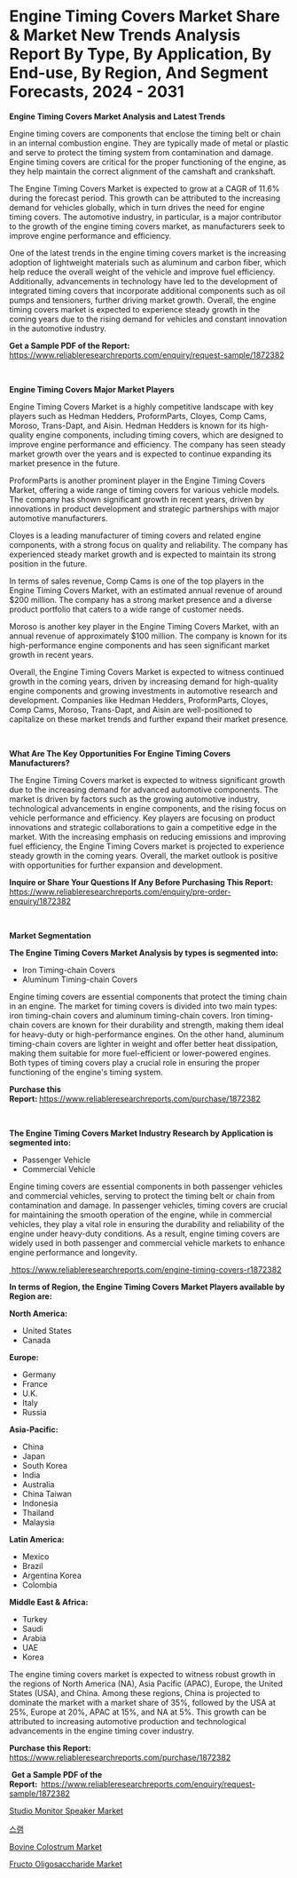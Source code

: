 <p><h1>Engine Timing Covers Market Share & Market New Trends Analysis Report By Type, By Application, By End-use, By Region, And Segment Forecasts, 2024 - 2031</h1></p><p><strong>Engine Timing Covers Market Analysis and Latest Trends</strong></p>
<p><p>Engine timing covers are components that enclose the timing belt or chain in an internal combustion engine. They are typically made of metal or plastic and serve to protect the timing system from contamination and damage. Engine timing covers are critical for the proper functioning of the engine, as they help maintain the correct alignment of the camshaft and crankshaft.</p><p>The Engine Timing Covers Market is expected to grow at a CAGR of 11.6% during the forecast period. This growth can be attributed to the increasing demand for vehicles globally, which in turn drives the need for engine timing covers. The automotive industry, in particular, is a major contributor to the growth of the engine timing covers market, as manufacturers seek to improve engine performance and efficiency.</p><p>One of the latest trends in the engine timing covers market is the increasing adoption of lightweight materials such as aluminum and carbon fiber, which help reduce the overall weight of the vehicle and improve fuel efficiency. Additionally, advancements in technology have led to the development of integrated timing covers that incorporate additional components such as oil pumps and tensioners, further driving market growth. Overall, the engine timing covers market is expected to experience steady growth in the coming years due to the rising demand for vehicles and constant innovation in the automotive industry.</p></p>
<p><strong>Get a Sample PDF of the Report:&nbsp;</strong> <a href="https://www.reliableresearchreports.com/enquiry/request-sample/1872382">https://www.reliableresearchreports.com/enquiry/request-sample/1872382</a></p>
<p>&nbsp;</p>
<p><strong>Engine Timing Covers Major Market Players</strong></p>
<p><p>Engine Timing Covers Market is a highly competitive landscape with key players such as Hedman Hedders, ProformParts, Cloyes, Comp Cams, Moroso, Trans-Dapt, and Aisin. Hedman Hedders is known for its high-quality engine components, including timing covers, which are designed to improve engine performance and efficiency. The company has seen steady market growth over the years and is expected to continue expanding its market presence in the future.</p><p>ProformParts is another prominent player in the Engine Timing Covers Market, offering a wide range of timing covers for various vehicle models. The company has shown significant growth in recent years, driven by innovations in product development and strategic partnerships with major automotive manufacturers.</p><p>Cloyes is a leading manufacturer of timing covers and related engine components, with a strong focus on quality and reliability. The company has experienced steady market growth and is expected to maintain its strong position in the future.</p><p>In terms of sales revenue, Comp Cams is one of the top players in the Engine Timing Covers Market, with an estimated annual revenue of around $200 million. The company has a strong market presence and a diverse product portfolio that caters to a wide range of customer needs.</p><p>Moroso is another key player in the Engine Timing Covers Market, with an annual revenue of approximately $100 million. The company is known for its high-performance engine components and has seen significant market growth in recent years.</p><p>Overall, the Engine Timing Covers Market is expected to witness continued growth in the coming years, driven by increasing demand for high-quality engine components and growing investments in automotive research and development. Companies like Hedman Hedders, ProformParts, Cloyes, Comp Cams, Moroso, Trans-Dapt, and Aisin are well-positioned to capitalize on these market trends and further expand their market presence.</p></p>
<p>&nbsp;</p>
<p><strong>What Are The Key Opportunities For Engine Timing Covers Manufacturers?</strong></p>
<p><p>The Engine Timing Covers market is expected to witness significant growth due to the increasing demand for advanced automotive components. The market is driven by factors such as the growing automotive industry, technological advancements in engine components, and the rising focus on vehicle performance and efficiency. Key players are focusing on product innovations and strategic collaborations to gain a competitive edge in the market. With the increasing emphasis on reducing emissions and improving fuel efficiency, the Engine Timing Covers market is projected to experience steady growth in the coming years. Overall, the market outlook is positive with opportunities for further expansion and development.</p></p>
<p><strong>Inquire or Share Your Questions If Any Before Purchasing This Report:</strong> <a href="https://www.reliableresearchreports.com/enquiry/pre-order-enquiry/1872382">https://www.reliableresearchreports.com/enquiry/pre-order-enquiry/1872382</a></p>
<p>&nbsp;</p>
<p><strong>Market Segmentation</strong></p>
<p><strong>The Engine Timing Covers Market Analysis by types is segmented into:</strong></p>
<p><ul><li>Iron Timing-chain Covers</li><li>Aluminum Timing-chain Covers</li></ul></p>
<p><p>Engine timing covers are essential components that protect the timing chain in an engine. The market for timing covers is divided into two main types: iron timing-chain covers and aluminum timing-chain covers. Iron timing-chain covers are known for their durability and strength, making them ideal for heavy-duty or high-performance engines. On the other hand, aluminum timing-chain covers are lighter in weight and offer better heat dissipation, making them suitable for more fuel-efficient or lower-powered engines. Both types of timing covers play a crucial role in ensuring the proper functioning of the engine's timing system.</p></p>
<p><strong>Purchase this Report:&nbsp;</strong><a href="https://www.reliableresearchreports.com/purchase/1872382">https://www.reliableresearchreports.com/purchase/1872382</a></p>
<p>&nbsp;</p>
<p><strong>The Engine Timing Covers Market Industry Research by Application is segmented into:</strong></p>
<p><ul><li>Passenger Vehicle</li><li>Commercial Vehicle</li></ul></p>
<p><p>Engine timing covers are essential components in both passenger vehicles and commercial vehicles, serving to protect the timing belt or chain from contamination and damage. In passenger vehicles, timing covers are crucial for maintaining the smooth operation of the engine, while in commercial vehicles, they play a vital role in ensuring the durability and reliability of the engine under heavy-duty conditions. As a result, engine timing covers are widely used in both passenger and commercial vehicle markets to enhance engine performance and longevity.</p></p>
<p><a href="https://www.reliableresearchreports.com/engine-timing-covers-r1872382">&nbsp;https://www.reliableresearchreports.com/engine-timing-covers-r1872382</a></p>
<p><strong>In terms of Region, the Engine Timing Covers Market Players available by Region are:</strong></p>
<p>
    <p> <strong> North America: </strong>
        <ul>
            <li>United States</li>
            <li>Canada</li>
        </ul>
        </p> 
    <p> <strong> Europe: </strong>
        <ul>
            <li>Germany</li>
            <li>France</li>
            <li>U.K.</li>
            <li>Italy</li>
            <li>Russia</li>
        </ul>
        </p> 
    <p> <strong> Asia-Pacific: </strong>
        <ul>
            <li>China</li>
            <li>Japan</li>
            <li>South Korea</li>
            <li>India</li>
            <li>Australia</li>
            <li>China Taiwan</li>
            <li>Indonesia</li>
            <li>Thailand</li>
            <li>Malaysia</li>
        </ul>
        </p> 
    <p> <strong> Latin America: </strong>
        <ul>
            <li>Mexico</li>
            <li>Brazil</li>
            <li>Argentina Korea</li>
            <li>Colombia</li>
        </ul>
        </p> 
    <p> <strong> Middle East & Africa: </strong>
        <ul>
            <li>Turkey</li>
            <li>Saudi</li>
            <li>Arabia</li>
            <li>UAE</li>
            <li>Korea</li>
        </ul>
    </p>
    </p>
<p><p>The engine timing covers market is expected to witness robust growth in the regions of North America (NA), Asia Pacific (APAC), Europe, the United States (USA), and China. Among these regions, China is projected to dominate the market with a market share of 35%, followed by the USA at 25%, Europe at 20%, APAC at 15%, and NA at 5%. This growth can be attributed to increasing automotive production and technological advancements in the engine timing cover industry.</p></p>
<p><strong>Purchase this Report: </strong><a href="https://www.reliableresearchreports.com/purchase/1872382">https://www.reliableresearchreports.com/purchase/1872382</a></p>
<p>&nbsp;<strong>Get a Sample PDF of the Report:&nbsp;&nbsp;</strong><a href="https://www.reliableresearchreports.com/enquiry/request-sample/1872382">https://www.reliableresearchreports.com/enquiry/request-sample/1872382</a></p>
<p><strong></strong></p>
<p><p><a href="https://github.com/arionmp/Market-Research-Report-List-4/blob/main/studio-monitor-speaker-market.md">Studio Monitor Speaker Market</a></p><p><a href="https://medium.com/@iansanftyord09878/sram-%EC%8B%9C%EC%9E%A5-%EC%A1%B0%EC%82%AC-%EB%B3%B4%EA%B3%A0%EC%84%9C%EC%97%90%EB%8A%94-2024%EB%85%84%EB%B6%80%ED%84%B0-2031%EB%85%84%EA%B9%8C%EC%A7%80-%EC%98%88%EC%B8%A1%EB%90%9C-%EC%97%B0%EA%B0%84-%EC%84%B1%EC%9E%A5%EB%A5%A0%EC%9D%B4-5-3-%EC%9D%B8-%EC%8B%9C%EC%9E%A5-%EA%B7%9C%EB%AA%A8-%EC%A0%90%EC%9C%A0%EC%9C%A8-%EB%B0%8F-%EB%B6%84%EC%84%9D%EC%9D%B4-%ED%8F%AC%ED%95%A8%EB%90%98%EC%96%B4-%EC%9E%88%EC%8A%B5%EB%8B%88%EB%8B%A4-491fa03fb3ea">스램</a></p><p><a href="https://medium.com/@doristurner71/evaluating-global-bovine-colostrum-market-trends-and-growth-opportunities-by-region-type-spray-45801cec55ed">Bovine Colostrum Market</a></p><p><a href="https://medium.com/@joeyojholms59/global-fructo-oligosaccharide-market-trends-insights-into-growth-opportunities-and-challenges-315d915df84b">Fructo Oligosaccharide Market</a></p></p>